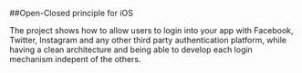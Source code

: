 ##Open-Closed principle for iOS

The project shows how to allow users to login into your app with Facebook, Twitter, Instagram and any other third party authentication platform, while having a clean architecture and being able to develop each login mechanism indepent of the others.
